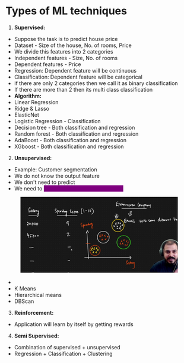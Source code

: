 # Types of ML techniques

1. **Supervised:**

* Suppose the task is to predict house price
* Dataset - Size of the house, No. of rooms, Price
* We divide this features into 2 categories
* Independent features - Size, No. of rooms
* Dependent features - Price
* Regression: Dependent feature will be continuous
* Classification: Dependent feature will be categorical
* if there are only 2 categories then we call it as binary classification
* If there are more than 2 then its multi class classification
* **Algorithm:**
* Linear Regression
* Ridge & Lasso&#x20;
* ElasticNet
* Logistic Regression - Classification
* Decision tree - Both classification and regression
* Random forest - Both classification and regression
* AdaBoost - Both classification and regression
* XGboost - Both classification and regression

2. **Unsupervised:**

* Example: Customer segmentation
* We do not know the output feature
* We don't need to predict
* We need to <mark style="color:purple;background-color:purple;">find the similar group or clusters</mark>

<figure><img src="../../.gitbook/assets/image (10) (1) (1) (1) (1) (1) (1).png" alt=""><figcaption></figcaption></figure>

*
* K Means
* Hierarchical means
* DBScan

3. **Reinforcement:**

* Application will learn by itself by getting rewards

4. **Semi Supervised:**

* Combination of supervised + unsupervised
* Regression + Classification + Clustering
